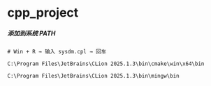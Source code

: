 # cpp_project

##### 添加到系统 PATH

~~~shell
# Win + R → 输入 sysdm.cpl → 回车

C:\Program Files\JetBrains\CLion 2025.1.3\bin\cmake\win\x64\bin

C:\Program Files\JetBrains\CLion 2025.1.3\bin\mingw\bin
~~~